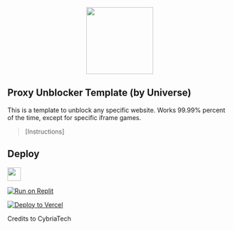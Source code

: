 <p align="center">
<kbd>
<img width="150px" src="https://lh6.googleusercontent.com/QmrH0p7T1O9UjRWwxBTiF9bWqlXsIzL0pF5y_tdljiPxP25iXuWwsWJ56A-o0bu4OOICgLkdAxazGZhL7qEK7NA=w16383">
</kbd>
</p>

## Proxy Unblocker Template (by Universe)

This is a template to unblock any specific website. Works 99.99% percent of the time, except for specific iframe games.

> [Instructions]


## Deploy

<a href="https://render.com/deploy?repo=https://github.com/redzgt/Proxy-Unblocker-Template"><img height="30px" src="https://img.shields.io/badge/render-4f65f1.svg?style=for-the-badge&logo=render&logoColor=46e3b7"><img></a>

[![Run on Replit](https://binbashbanana.github.io/deploy-buttons/buttons/remade/replit.svg)](https://replit.com/github/redzgt/Proxy-Unblocker-Template)

[![Deploy to Vercel](https://vercel.com/button)](https://vercel.com/new/clone?repository-url=https%3A%2F%2Fgithub.com%2Fredzgt%2FProxy-Unblocker-Template)

Credits to CybriaTech
